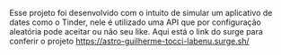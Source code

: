 Esse projeto foi desenvolvido com o intuito de simular um aplicativo de dates como o Tinder, nele é utilizado uma API que por configuração aleatória pode aceitar ou não seu like.
Aqui está o link do surge para conferir o projeto https://astro-guilherme-tocci-labenu.surge.sh/
